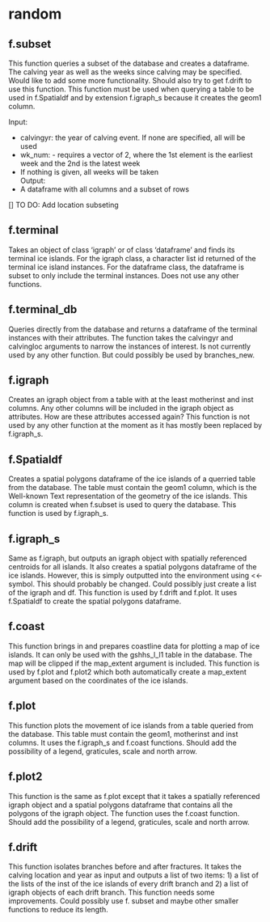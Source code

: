 # random

## f.subset 
This function queries a subset of the database and creates a dataframe. The calving year as well as the weeks since calving may be specified. Would like to add some more functionality. Should also try to get f.drift to use this function. This function must be used when querying a table to be used in f.Spatialdf and by extension f.igraph_s because it creates the geom1 column.

 Input:
 - calvingyr: the year of calving event. If none are specified, all will be used  
 - wk_num: - requires a vector of 2, where the 1st element is the earliest week and the 2nd is the latest week  
 - If nothing is given, all weeks will be taken     
 Output: 
 - A dataframe with all columns and a subset of rows    
 
[] TO DO: Add location subseting

## f.terminal
Takes an object of class ‘igraph’ or of class ‘dataframe’ and finds its terminal ice islands. For the igraph class, a character list id returned of the terminal ice island instances. For the dataframe class, the dataframe is subset to only include the terminal instances. Does not use any other functions.  

## f.terminal_db
Queries directly from the database and returns a dataframe of the terminal instances with their attributes. The function takes the calvingyr and calvingloc arguments to narrow the instances of interest. Is not currently used by any other function. But could possibly be used by branches_new.

## f.igraph
Creates an igraph object from a table with at the least motherinst and inst columns. Any other columns will be included in the igraph object as attributes. How are these attributes accessed again? This function is not used by any other function at the moment as it has mostly been replaced by f.igraph_s. 

## f.Spatialdf
Creates a spatial polygons dataframe of the ice islands of a querried table from the database. The table must contain the geom1 column, which is the Well-known Text representation of the geometry of the ice islands. This column is created when f.subset is used to query the database. This function is used by f.igraph_s.

## f.igraph_s
Same as f.igraph, but outputs an igraph object with spatially referenced centroids for all islands. It also creates a spatial polygons dataframe of the ice islands. However, this is simply outputted into the environment using <<- symbol. This should probably be changed. Could possibly just create a list of the igraph and df. This function is used by f.drift and f.plot. It uses f.Spatialdf to create the spatial polygons dataframe.

## f.coast
This function brings in and prepares coastline data for plotting a map of ice islands. It can only be used with the gshhs_l_l1 table in the database. The map will be clipped if the map_extent argument is included. This function is used by f.plot and f.plot2 which both automatically create a map_extent argument based on the coordinates of the ice islands. 

## f.plot
This function plots the movement of ice islands from a table queried from the database. This table must contain the geom1, motherinst and inst columns. It uses the f.igraph_s and f.coast functions. Should add the possibility of a legend, graticules, scale and north arrow. 

## f.plot2
This function is the same as f.plot except that it takes a spatially referenced igraph object and a spatial polygons dataframe that contains all the polygons of the igraph object. The function uses the f.coast function. Should add the possibility of a legend, graticules, scale and north arrow.

## f.drift
This function isolates branches before and after fractures. It takes the calving location and year as input and outputs a list of two items: 1) a list of the lists of the inst of the ice islands of every drift branch and 2) a list of igraph objects of each drift branch. This function needs some improvements. Could possibly use f. subset and maybe other smaller functions to reduce its length.

